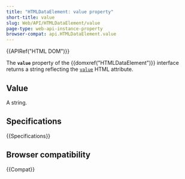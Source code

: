 ```yaml
---
title: "HTMLDataElement: value property"
short-title: value
slug: Web/API/HTMLDataElement/value
page-type: web-api-instance-property
browser-compat: api.HTMLDataElement.value
---
```


{{APIRef("HTML DOM")}}

The **`value`** property of the {{domxref("HTMLDataElement")}}
interface returns a string reflecting the [`value`](/en-US/docs/Web/HTML/Element/data#value) HTML attribute.

## Value

A string.

## Specifications

{{Specifications}}

## Browser compatibility

{{Compat}}
